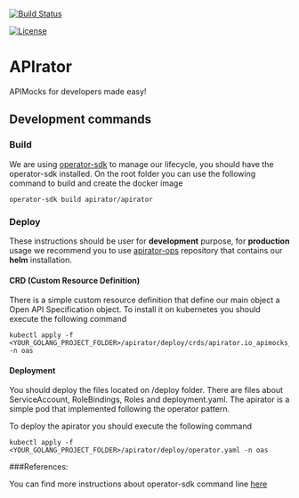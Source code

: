 [![Build Status][travis-badge]][travis-url]

[![License](https://img.shields.io/badge/License-Apache%202.0-blue.svg)](https://opensource.org/licenses/Apache-2.0)

[travis-badge]: https://travis-ci.org/apirator/apirator.svg?branch=master
[travis-url]: https://travis-ci.org/apirator/apirator

# APIrator

APIMocks for developers made easy!


## Development commands

### Build

We are using [operator-sdk](https://github.com/operator-framework/operator-sdk) to manage our lifecycle, you should have the operator-sdk installed.
On the root folder you can use the following command to build and create the docker image

````shell script
operator-sdk build apirator/apirator
````

### Deploy

These instructions should be user for **development** purpose, for **production** usage we 
recommend you to use [apirator-ops](https://github.com/apirator/apirator-ops) repository that contains our **helm** installation. 

#### CRD (Custom Resource Definition)

There is a simple custom resource definition that define our main object a Open API 
Specification object. To install it on kubernetes you should execute the following
command

````shell script
kubectl apply -f <YOUR_GOLANG_PROJECT_FOLDER>/apirator/deploy/crds/apirator.io_apimocks_crd.yaml -n oas
````

#### Deployment

You should deploy the files located on /deploy folder. There are files about
ServiceAccount, RoleBindings, Roles and deployment.yaml. The apirator is a simple
pod that implemented following the operator pattern.

To deploy the apirator you should execute the following command

````shell script
kubectl apply -f <YOUR_GOLANG_PROJECT_FOLDER>/apirator/deploy/operator.yaml -n oas
````


###References:

You can find more instructions about operator-sdk command line [here](https://docs.openshift.com/container-platform/4.1/applications/operator_sdk/osdk-getting-started.html)
